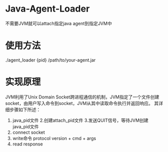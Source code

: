 # Java-Agent-Loader
不需要JVM就可以attach指定java agent到指定JVM中

# 使用方法
./agent_loader {pid} /path/to/your-agent.jar

# 实现原理
JVM利用了Unix Domain Socket跨进程通信的机制，JVM指定了一个文件创建socket，由用户写入命令到socket，JVM从其中读取命令执行并返回响应。
其详细步骤如下所述：
 1. java_pid文件 
 2.创建attach_pid文件 
 3.发送QUIT信号，等待JVM创建java_pid文件 
 4. connect socket 
 5. write命令 protocol version + cmd + args 
 6. read response

